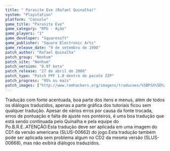 ```yaml
---
title: " Parasite Eve (Rafael Quinalha)"
system: "Playstation"
platform: "Console"
game_title: "Parasite Eve"
game_category: "RPG - Ação"
game_players: "1"
game_developer: "Squaresoft"
game_publisher: "Square Electronic Arts"
game_release_date: "9 de setembro de 1998"
patch_author: "Rafael Quinalha"
patch_group: "Nenhum"
patch_site: "Nenhum"
patch_version: "0.97 beta"
patch_release: "27 de abril de 2008"
patch_type: "Patch PPF 1.0 dentro de pacote ZIP"
patch_progress: "95% ou mais"
patch_images: ["http://www.romhackers.org/imagens/traducoes/%5BPSX%5D%20Parasite%20Eve%20-%20Rafael%20Quinalha%20-%201.jpg","http://www.romhackers.org/imagens/traducoes/%5BPSX%5D%20Parasite%20Eve%20-%20Rafael%20Quinalha%20-%202.jpg","http://www.romhackers.org/imagens/traducoes/%5BPSX%5D%20Parasite%20Eve%20-%20Rafael%20Quinalha%20-%203.jpg"]
---
```

Tradução com fonte acentuada, boa parte dos itens e menus, além de todos os diálogos traduzidos, apenas a parte gráfica dos tutoriais ficou sem qualquer tradução. Apesar de vários erros por causa da fonte trocada, erros de pontuação e falta de ajuste nos ponteiros, é uma boa tradução que está sendo continuada pelo Quinalha e pela equipe do Po.B.R.E..ATENÇÃO:Esta tradução deve ser aplicada em uma imagem do CD1 da versão americana (SLUS-00662) do jogo.Esta tradução também pode ser aplicada sem problema algum no CD2 da mesma versão (SLUS-00668), mas não exibirá diálogos traduzidos.